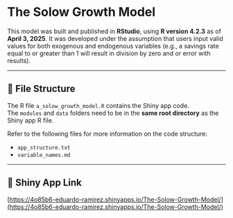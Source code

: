 # The Solow Growth Model

This model was built and published in **RStudio**, using **R version 4.2.3** as of **April 3, 2025**. It was developed under the assumption that users input valid values for both exogenous and endogenous variables (e.g., a savings rate equal to or greater than 1 will result in division by zero and or error with results).

---

## 📂 File Structure

The R file `a_solow_growth_model.R` contains the Shiny app code.  
The `modules` and `data` folders need to be in the **same root directory** as the Shiny app R file.

Refer to the following files for more information on the code structure:

- `app_structure.txt`  
- `variable_names.md`

---

## 🔗 Shiny App Link

[https://4o85b6-eduardo-ramirez.shinyapps.io/The-Solow-Growth-Model/](https://4o85b6-eduardo-ramirez.shinyapps.io/The-Solow-Growth-Model/)

